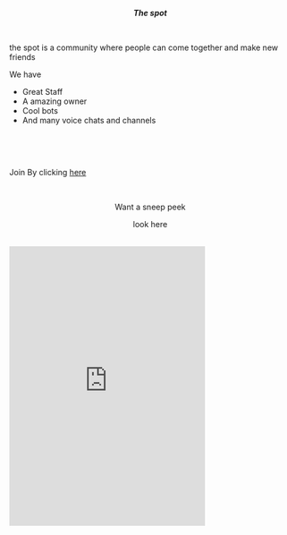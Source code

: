<p style="text-align: center;"><em><strong>The spot</strong></em></p>
<p style="text-align: center;">&nbsp;</p>
<p style="text-align: left;">the spot is a community where people can come together and make new friends</p>
<p style="text-align: left;">We have</p>
<ul>
<li style="text-align: left;">Great Staff</li>
<li style="text-align: left;">A amazing owner</li>
<li style="text-align: left;">Cool bots</li>
<li style="text-align: left;">And many voice chats and channels</li>
</ul>
<p style="text-align: left;">&nbsp;</p>
<p style="text-align: left;">&nbsp;</p>
<p style="text-align: left;">Join By clicking <a href="https://discord.gg/hJBD8TG" target="_blank" rel="noopener">here</a></p>
<p style="text-align: left;">&nbsp;</p>
<p style="text-align: center;">Want a sneep peek</p>
<p style="text-align: center;">look here<br /><br /></p>
<p><iframe src="https://discordapp.com/widget?id=566307785050947584&amp;theme=dark" width="350" height="500" frameborder="0"></iframe></p>